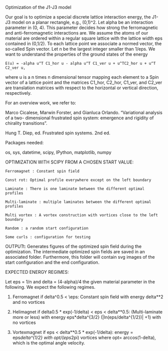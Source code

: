 Optimization of the J1-J3 model 

Our goal is to optimize a special discrete lattice interaction energy, the J1-J3 model on a planar rectangle, e.g., (0,1)^2. 
Let alpha be an interaction parameter in (0, 4). This parameter decides how strong the ferromagnetic and 
anti-ferromagnetic interactions are. We assume the atoms of our material are ordered within a regular square 
lattice with the lattice width eps contained in (0,1/2). To each lattice point we associate a normed vector, the 
so-called Spin vector. Let n be the largest integer smaller than 1/eps. We want to understand the properties 
of the ground states of the energy

    E(u) = -alpha u^T C1_hor u - alpha u^T C1_ver u + u^TC2_hor u + u^T C2_ver u,
    
where u is a n times n dimensional tensor mapping each element to a Spin vector of a lattice point and the matrices
C1_hor, C2_hor, C1_ver, and C2_ver are translation matrices with respect to the horizontal or vertical direction,
respectively.

For an overview work, we refer to:

  Marco Cicalese, Marwin Forster, and Gianluca Orlando. “Variational analysis of a two-
  dimensional frustrated spin system: emergence and rigidity of chirality transitions”.

  Hung T. Diep, ed. Frustrated spin systems. 2nd ed.


Packages needed:

  os,
  sys,
  datetime,
  scipy,
  IPython,
  matplotlib,
  numpy

OPTIMIZATION WITH SCIPY FROM A CHOSEN START VALUE:

    Ferromagnet : Constant spin field
    
    Const rot: Optimal profile everywhere except on the left boundary
    
    Laminate : There is one laminate between the different optimal profiles
    
    Multi-laminate : multiple laminates between the different optimal profiles 
    
    Multi vortex : A vortex construction with vortices close to the left boundary
    
    Random : a random start configuration
    
    Some curls : configuration for testing

OUTPUTt: Generates figures of the optimized spin field during the optimization. The intermediate
 optimized spin fields are saved in an associated folder. Furthermore, this folder will contain
 svg images of the start configuration and the end configuration.

EXPECTED ENERGY REGIMES:
        
Let eps = 1/n and delta = (4-alpha)/4 the given material parameter in the following. We expect 
the following regimes.

  1. Ferromagnet if delta^0.5 < \eps:
     Constant spin field with energy delta**2 and no vortices

  2.  Helimagnet if delta0.5 * exp(-1/delta) < eps < delta**0.5:
      (Multi-laminate more or less) with energy
      eps*delta^{3/2} (|ln(eps/delta^{1/2})| +1) with no vortices

  3. Vortexmagnet if eps < delta**0.5 * exp(-1/delta):
     energy = eps*delta^{1/2}
     with opt/(eps*2pi) vortices where opt= arccos(1-delta), which is
     the optimal angle velocity.



